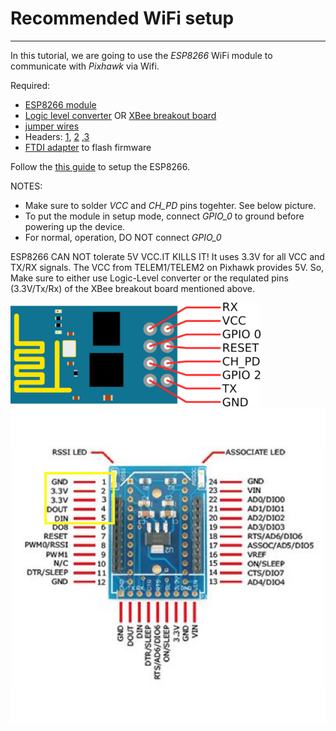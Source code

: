 # Recommended WiFi setup
---

In this tutorial, we are going to use the *ESP8266* WiFi module to communicate with *Pixhawk* via Wifi.

Required:
* [ESP8266 module](http://www.robotshop.com/en/wifi-module-esp8266-sfe.html)
* [Logic level converter](http://www.robotshop.com/en/logic-level-converter-bidirectional.html) OR [XBee breakout board](http://www.robotshop.com/en/droids-xbee-simple-board.html)
* [jumper wires](http://www.robotshop.com/en/sfe-170mm-ff-premium-jumper-wires.html)
* Headers: [1](http://www.robotshop.com/en/sfe-right-angle-pin-headers.html), [2](http://www.robotshop.com/en/break-away-female-headers.html) ,[3](http://www.robotshop.com/en/arduino-shield-stacking-headers.html)
* [FTDI adapter](http://www.robotshop.com/en/ftdi-basic-breakout-3-3v-6-pin-header.html) to flash firmware

<div class="info">
Follow the
<a href="https://pixhawk.org/peripherals/8266">this guide</a>
to setup the ESP8266.

</div>

NOTES:
  * Make sure to solder *VCC* and *CH_PD* pins togehter. See below picture.
  * To put the module in setup mode, connect *GPIO_0* to ground before powering up the device.
  * For normal, operation, DO NOT connect *GPIO_0*

<div class="error">
ESP8266 CAN NOT tolerate 5V VCC.IT KILLS IT!
It uses 3.3V for all VCC and TX/RX signals.
The VCC from TELEM1/TELEM2 on Pixhawk provides 5V. So, Make sure to either use Logic-Level converter or the requlated pins (3.3V/Tx/Rx) of the XBee breakout board mentioned above.
</div>

![](esp8266_pinout.png)
![](990001_layout.jpg)